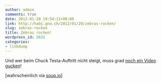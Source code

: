 ```yaml
---
author: admin
comments: true
date: 2012-01-20 19:54:11+00:00
link: http://habi.gna.ch/2012/01/20/zebras-rocken/
slug: zebras-rocken
title: Zebras rocken!
wordpress_id: 2631
categories:
- linkdump
---
```






Und wer beim Chuck Testa-Auftritt nicht steigt, muss grad [noch ein Video gucken](https://www.youtube.com/watch?v=LJP1DphOWPs)!



[wahrscheinlich via [soup.io](http://www.soup.io/friends)]

